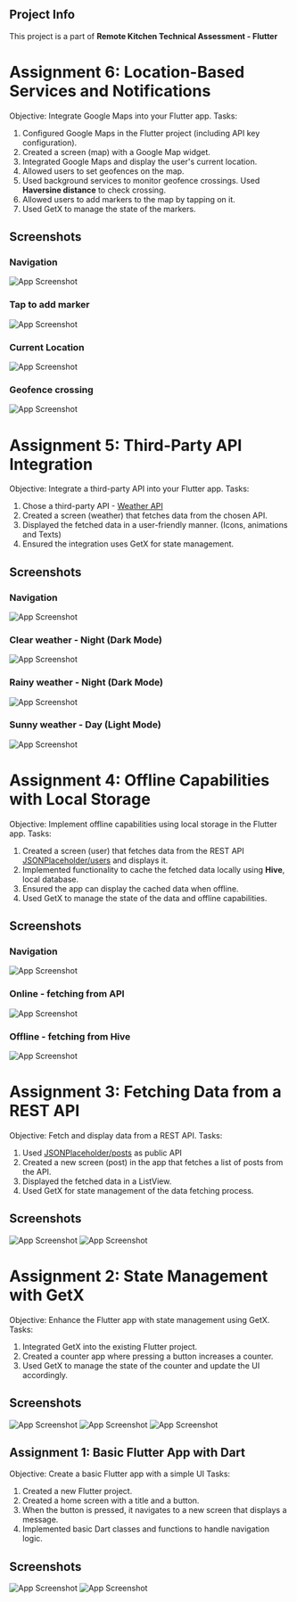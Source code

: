 ## Project Info
This project is a part of <b>Remote Kitchen Technical Assessment - Flutter</b>

# Assignment 6: Location-Based Services and Notifications
Objective: Integrate Google Maps into your Flutter app.
Tasks:
1. Configured Google Maps in the Flutter project (including API key configuration).
2. Created a screen (map) with a Google Map widget.
3. Integrated Google Maps and display the user's current location.
4. Allowed users to set geofences on the map.
5. Used background services to monitor geofence crossings. Used <b>Haversine distance</b> to check crossing.
6. Allowed users to add markers to the map by tapping on it.
7. Used GetX to manage the state of the markers.

## Screenshots
### Navigation
![App Screenshot](https://i.ibb.co/jTG31Th/map-navigate.png)
### Tap to add marker
![App Screenshot](https://i.ibb.co/5WqLJbg/map-tap-to-add.png)
### Current Location
![App Screenshot](https://i.ibb.co/6bzfV0g/map-current-location.png)
### Geofence crossing
![App Screenshot](https://i.ibb.co/6nwyh9T/map-geofenced.png)

# Assignment 5: Third-Party API Integration
Objective: Integrate a third-party API into your Flutter app.
Tasks:
1. Chose a third-party API - [Weather API](https://www.weatherapi.com/) 
2. Created a screen (weather) that fetches data from the chosen API.
3. Displayed the fetched data in a user-friendly manner. (Icons, animations and Texts)
4. Ensured the integration uses GetX for state management.

## Screenshots

### Navigation
![App Screenshot](https://i.ibb.co/HT3RQPK/weather.png)
### Clear weather - Night (Dark Mode)
![App Screenshot](https://i.ibb.co/7bfWT0Z/current-City.png)

### Rainy weather - Night (Dark Mode)
![App Screenshot](https://i.ibb.co/RbskLYT/rain.png)

### Sunny weather - Day (Light Mode)
![App Screenshot](https://i.ibb.co/YjDVY56/sunny.png)


# Assignment 4: Offline Capabilities with Local Storage
Objective: Implement offline capabilities using local storage in the Flutter app.
Tasks:
1. Created a screen (user) that fetches data from the REST API [JSONPlaceholder/users](https://jsonplaceholder.typicode.com/users) and displays it.
2. Implemented functionality to cache the fetched data locally using <b>Hive</b>, local database.
3. Ensured the app can display the cached data when offline.
4. Used GetX to manage the state of the data and offline capabilities.

## Screenshots
### Navigation
![App Screenshot](https://i.ibb.co/Jqw1QnZ/hive-3.png)
### Online - fetching from API
![App Screenshot](https://i.ibb.co/wrpy9kL/hive-1.png)
### Offline - fetching from Hive
![App Screenshot](https://i.ibb.co/J59dM1J/hive-2.png)

# Assignment 3: Fetching Data from a REST API
Objective: Fetch and display data from a REST API.
Tasks:
1. Used [JSONPlaceholder/posts](https://jsonplaceholder.typicode.com/posts) as public API
2. Created a new screen (post) in the app that fetches a list of posts from the API.
3. Displayed the fetched data in a ListView.
4. Used GetX for state management of the data fetching process.


## Screenshots

![App Screenshot](https://i.ibb.co/Yt4NJ7c/rest1.png)
![App Screenshot](https://i.ibb.co/CtT7FgG/rest2.png)

# Assignment 2: State Management with GetX
Objective: Enhance the Flutter app with state management using GetX.
Tasks:
1. Integrated GetX into the existing Flutter project.
2. Created a counter app where pressing a button increases a counter.
3. Used GetX to manage the state of the counter and update the UI accordingly.

## Screenshots

![App Screenshot](https://i.ibb.co/VH7rjmt/counter-navigation.png)
![App Screenshot](https://i.ibb.co/H70s83V/counter-0.png)
![App Screenshot](https://i.ibb.co/rGw9P7v/counter-1.png)



## Assignment 1: Basic Flutter App with Dart
Objective: Create a basic Flutter app with a simple UI
Tasks:
1. Created a new Flutter project.
2. Created a home screen with a title and a button.
3. When the button is pressed, it navigates to a new screen that displays a message.
4. Implemented basic Dart classes and functions to handle navigation logic.

## Screenshots

![App Screenshot](https://i.ibb.co/3cnVKPC/home-screen.png)
![App Screenshot](https://i.ibb.co/jfJD7WW/new-screen.png)
